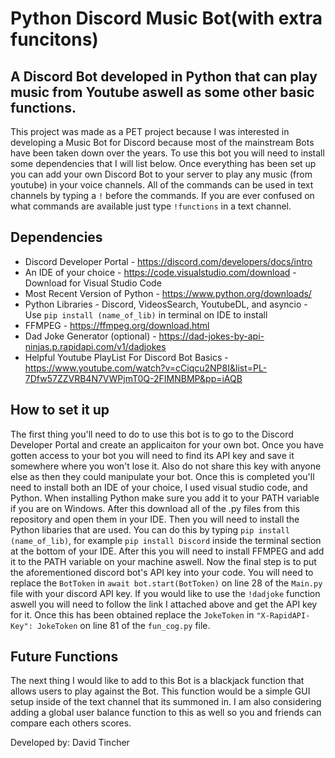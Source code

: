 # Python Discord Music Bot(with extra funcitons)

## A Discord Bot developed in Python that can play music from Youtube aswell as some other basic functions. 

This project was made as a PET project because I was interested in developing a Music Bot for Discord because most of the mainstream Bots have been taken down over the years. To use this bot you will need to install some dependencies that I will list below. Once everything has been set up you can add your own Discord Bot to your server to play any music (from youtube) in your voice channels. All of the commands can be used in text channels by typing a `!` before the commands. If you are ever confused on what commands are available just type `!functions` in a text channel. 

## Dependencies
- Discord Developer Portal - https://discord.com/developers/docs/intro
- An IDE of your choice - https://code.visualstudio.com/download - Download for Visual Studio Code
- Most Recent Version of Python - https://www.python.org/downloads/ 
- Python Libraries - Discord, VideosSearch, YoutubeDL, and asyncio - Use `pip install (name_of_lib)` in terminal on IDE to install
- FFMPEG - https://ffmpeg.org/download.html 
- Dad Joke Generator (optional) - https://dad-jokes-by-api-ninjas.p.rapidapi.com/v1/dadjokes 
- Helpful Youtube PlayList For Discord Bot Basics - https://www.youtube.com/watch?v=cCiqcu2NP8I&list=PL-7Dfw57ZZVRB4N7VWPjmT0Q-2FIMNBMP&pp=iAQB

## How to set it up 
The first thing you'll need to do to use this bot is to go to the Discord Developer Portal and create an applicaiton for your own bot. Once you have gotten access to your bot you will need to find its API key and save it somewhere where you won't lose it. Also do not share this key with anyone else as then they could manipulate your bot. Once this is completed you'll need to install both an IDE of your choice, I used visual studio code, and Python. When installing Python make sure you add it to your PATH variable if you are on Windows. After this download all of the .py files from this repository and open them in your IDE. Then you will need to install the Python libaries that are used. You can do this by typing `pip install (name_of_lib)`, for example `pip install Discord` inside the terminal section at the bottom of your IDE. After this you will need to install FFMPEG and add it to the PATH variable on your machine aswell. Now the final step is to put the aforementioned discord bot's API key into your code. You will need to replace the `BotToken` in `await bot.start(BotToken)` on line 28 of the `Main.py` file with your discord API key. If you would like to use the `!dadjoke` function aswell you will need to follow the link I attached above and get the API key for it. Once this has been obtained replace the `JokeToken` in `"X-RapidAPI-Key": JokeToken` on line 81 of the `fun_cog.py` file. 

## Future Functions
The next thing I would like to add to this Bot is a blackjack function that allows users to play against the Bot. This function would be a simple GUI setup inside of the text channel that its summoned in. I am also considering adding a global user balance function to this as well so you and friends can compare each others scores. 




Developed by: David Tincher 